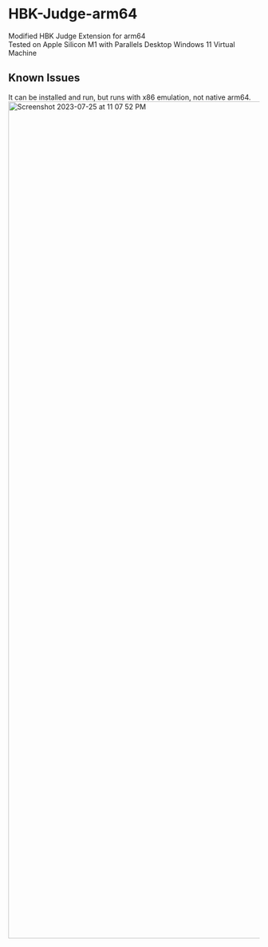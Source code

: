 # HBK-Judge-arm64
Modified HBK Judge Extension for arm64  
Tested on Apple Silicon M1 with Parallels Desktop Windows 11 Virtual Machine  
## Known Issues
It can be installed and run, but runs with x86 emulation, not native arm64.  
<img width="1680" alt="Screenshot 2023-07-25 at 11 07 52 PM" src="https://github.com/CRT-HAO/HBK-Judge-arm64/assets/31580253/33f16b6a-cd2c-4c08-883e-35e5915d2394">
